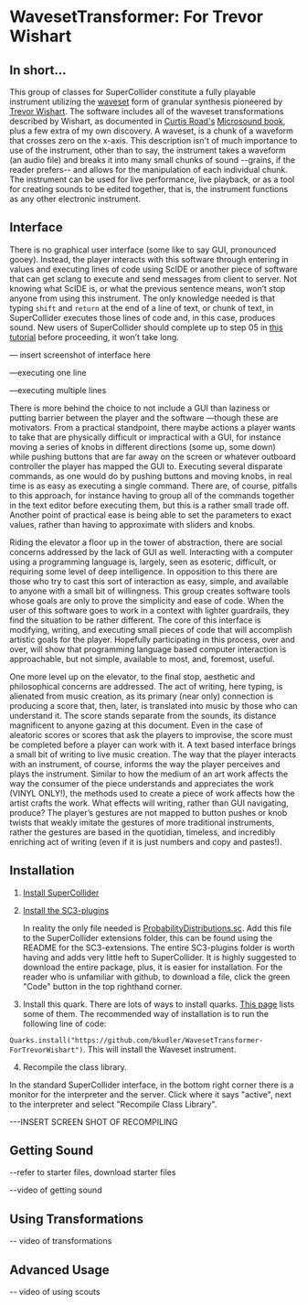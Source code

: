 # WavesetTransformer: For Trevor Wishart

  

## In short...

This group of classes for SuperCollider constitute a fully playable instrument utilizing the [waveset](http://www.trevorwishart.co.uk/transformation.html) form of granular synthesis pioneered by [Trevor Wishart](https://en.wikipedia.org/wiki/Trevor_Wishart). The software includes all of the waveset transformations described by Wishart, as documented in [Curtis Road's](https://en.wikipedia.org/wiki/Curtis_Roads) [Microsound book](https://monoskop.org/images/d/d1/Roads_Curtis_Microsound.pdf), plus a few extra of my own discovery. A waveset, is a chunk of a waveform that crosses zero on the x-axis. This description isn't of much importance to use of the instrument, other than to say, the instrument takes a waveform (an audio file) and breaks it into many small chunks of sound --grains, if the reader prefers-- and allows for the manipulation of each individual chunk. The instrument can be used for live performance, live playback, or as a tool for creating sounds to be edited together, that is, the instrument functions as any other electronic instrument.

  

## Interface

There is no graphical user interface (some like to say GUI, pronounced gooey). Instead, the player interacts with this software through entering in values and executing lines of code using ScIDE or another piece of software that can get sclang to execute and send messages from client to server. Not knowing what ScIDE is, or what the previous sentence means, won’t stop anyone from using this instrument. The only knowledge needed is that typing `shift` and `return` at the end of a line of text, or chunk of text, in SuperCollider executes those lines of code and, in this case, produces sound. New users of SuperCollider should complete up to step 05 in [this tutorial](https://doc.sccode.org/Tutorials/Getting-Started/00-Getting-Started-With-SC.html) before proceeding, it won’t take long.

  

— insert screenshot of interface here

  

—executing one line

  

—executing multiple lines

  

There is more behind the choice to not include a GUI than laziness or putting barrier between the player and the software —though these are motivators. From a practical standpoint, there maybe actions a player wants to take that are physically difficult or impractical with a GUI, for instance moving a series of knobs in different directions (some up, some down) while pushing buttons that are far away on the screen or whatever outboard controller the player has mapped the GUI to. Executing several disparate commands, as one would do by pushing buttons and moving knobs, in real time is as easy as executing a single command. There are, of course, pitfalls to this approach, for instance having to group all of the commands together in the text editor before executing them, but this is a rather small trade off. Another point of practical ease is being able to set the parameters to exact values, rather than having to approximate with sliders and knobs.

  

Riding the elevator a floor up in the tower of abstraction, there are social concerns addressed by the lack of GUI as well. Interacting with a computer using a programming language is, largely, seen as esoteric, difficult, or requiring some level of deep intelligence. In opposition to this there are those who try to cast this sort of interaction as easy, simple, and available to anyone with a small bit of willingness. This group creates software tools whose goals are only to prove the simplicity and ease of code. When the user of this software goes to work in a context with lighter guardrails, they find the situation to be rather different. The core of this interface is modifying, writing, and executing small pieces of code that will accomplish artistic goals for the player. Hopefully participating in this process, over and over, will show that programming language based computer interaction is approachable, but not simple, available to most, and, foremost, useful.

  

One more level up on the elevator, to the final stop, aesthetic and philosophical concerns are addressed. The act of writing, here typing, is alienated from music creation, as its primary (near only) connection is producing a score that, then, later, is translated into music by those who can understand it. The score stands separate from the sounds, its distance magnificent to anyone gazing at this document. Even in the case of aleatoric scores or scores that ask the players to improvise, the score must be completed before a player can work with it. A text based interface brings a small bit of writing to live music creation. The way that the player interacts with an instrument, of course, informs the way the player perceives and plays the instrument. Similar to how the medium of an art work affects the way the consumer of the piece understands and appreciates the work (VINYL ONLY!), the methods used to create a piece of work affects how the artist crafts the work. What effects will writing, rather than GUI navigating, produce? The player’s gestures are not mapped to button pushes or knob twists that weakly imitate the gestures of more traditional instruments, rather the gestures are based in the quotidian, timeless, and incredibly enriching act of writing (even if it is just numbers and copy and pastes!).

  

## Installation

  

1. [Install SuperCollider](https://supercollider.github.io/)

2. [Install the SC3-plugins](https://github.com/supercollider/sc3-plugins)

    In reality the only file needed is [ProbabilityDistributions.sc](https://github.com/supercollider/sc3-plugins/blob/main/source/LoopBufUGens/sc/classes/LJP%20Classes/ProbabilityDistributions.sc). Add this file to the SuperCollider extensions folder, this can be found using the README for the SC3-extensions. The entire SC3-plugins folder is worth having and adds very little heft to SuperCollider. It is highly suggested to download the entire package, plus, it is easier for installation. For the reader who is unfamiliar with github, to download a file, click the green "Code" button in the top righthand corner.

3. Install this quark. There are lots of ways to install quarks. [This page](https://doc.sccode.org/Guides/UsingQuarks.html) lists some of them. The recommended way of installation is to run the following line of code:

  `Quarks.install("https://github.com/bkudler/WavesetTransformer-ForTrevorWishart")`.
   This will install the Waveset instrument.

4. Recompile the class library.

  In the standard SuperCollider interface, in the bottom right corner there is a monitor for the interpreter and the server. Click where it says "active", next to the interpreter and select "Recompile Class Library".

---INSERT SCREEN SHOT OF RECOMPILING

  

## Getting Sound

--refer to starter files, download starter files

--video of getting sound


## Using Transformations

-- video of transformations
  

## Advanced Usage

-- video of using scouts
